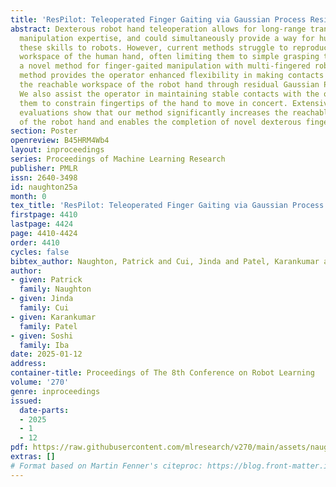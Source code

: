 ```yaml
---
title: 'ResPilot: Teleoperated Finger Gaiting via Gaussian Process Residual Learning'
abstract: Dexterous robot hand teleoperation allows for long-range transfer of human
  manipulation expertise, and could simultaneously provide a way for humans to teach
  these skills to robots. However, current methods struggle to reproduce the functional
  workspace of the human hand, often limiting them to simple grasping tasks. We present
  a novel method for finger-gaited manipulation with multi-fingered robot hands. Our
  method provides the operator enhanced flexibility in making contacts by expanding
  the reachable workspace of the robot hand through residual Gaussian Process learning.
  We also assist the operator in maintaining stable contacts with the object by allowing
  them to constrain fingertips of the hand to move in concert. Extensive quantitative
  evaluations show that our method significantly increases the reachable workspace
  of the robot hand and enables the completion of novel dexterous finger gaiting tasks.
section: Poster
openreview: B45HRM4Wb4
layout: inproceedings
series: Proceedings of Machine Learning Research
publisher: PMLR
issn: 2640-3498
id: naughton25a
month: 0
tex_title: 'ResPilot: Teleoperated Finger Gaiting via Gaussian Process Residual Learning'
firstpage: 4410
lastpage: 4424
page: 4410-4424
order: 4410
cycles: false
bibtex_author: Naughton, Patrick and Cui, Jinda and Patel, Karankumar and Iba, Soshi
author:
- given: Patrick
  family: Naughton
- given: Jinda
  family: Cui
- given: Karankumar
  family: Patel
- given: Soshi
  family: Iba
date: 2025-01-12
address:
container-title: Proceedings of The 8th Conference on Robot Learning
volume: '270'
genre: inproceedings
issued:
  date-parts:
  - 2025
  - 1
  - 12
pdf: https://raw.githubusercontent.com/mlresearch/v270/main/assets/naughton25a/naughton25a.pdf
extras: []
# Format based on Martin Fenner's citeproc: https://blog.front-matter.io/posts/citeproc-yaml-for-bibliographies/
---
```

